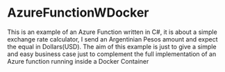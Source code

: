 # AzureFunctionWDocker
This is an example of an Azure Function written in C#, it is about a simple exchange rate calculator, I send an Argentinian Pesos amount and expect the equal in Dollars(USD).
The aim of this example is just to give a simple and easy business case just to complement the full implementation of an Azure function running inside a Docker Container 


